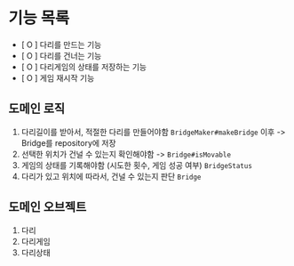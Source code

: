 # 기능 목록

- [ O ] 다리를 만드는 기능
- [ O ] 다리를 건너는 기능
- [ O ] 다리게임의 상태를 저장하는 기능
- [ O ] 게임 재시작 기능

## 도메인 로직

1. 다리길이를 받아서, 적절한 다리를 만들어야함 `BridgeMaker#makeBridge` 이후 -> Bridge를 repository에 저장
2. 선택한 위치가 건널 수 있는지 확인해야함 -> `Bridge#isMovable`
3. 게임의 상태를 기록해야함 (시도한 횟수, 게임 성공 여부) `BridgeStatus`
4. 다리가 있고 위치에 따라서, 건널 수 있는지 판단 `Bridge`


## 도메인 오브젝트

1. 다리
2. 다리게임
3. 다리상태



